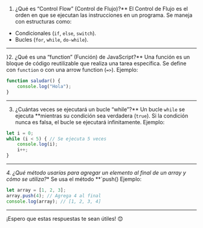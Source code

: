 
1. ¿Qué es “Control Flow” (Control de Flujo)?**
El Control de Flujo es el orden en que se ejecutan las instrucciones en un programa. Se maneja con estructuras como:
- Condicionales (`if`, `else`, `switch`).
- Bucles (`for`, `while`, `do-while`).

---

}2. ¿Qué es una “function” (Función) de JavaScript?**
Una función es un bloque de código reutilizable que realiza una tarea específica. Se define con `function` o con una arrow function (`=>`). Ejemplo:
```javascript
function saludar() {
    console.log("Hola");
}
```

---

3. ¿Cuántas veces se ejecutará un bucle “while”?**
Un bucle `while` se ejecuta **mientras su condición sea verdadera (`true`). Si la condición nunca es falsa, el bucle se ejecutará infinitamente. Ejemplo:
```javascript
let i = 0;
while (i < 5) { // Se ejecuta 5 veces
    console.log(i);
    i++;
}
```

---

*4. ¿Qué método usarías para agregar un elemento al final de un array y cómo se utiliza?**
Se usa el método **`push() Ejemplo:
```javascript
let array = [1, 2, 3];
array.push(4); // Agrega 4 al final
console.log(array); // [1, 2, 3, 4]
```

---

¡Espero que estas respuestas te sean útiles! 😊
